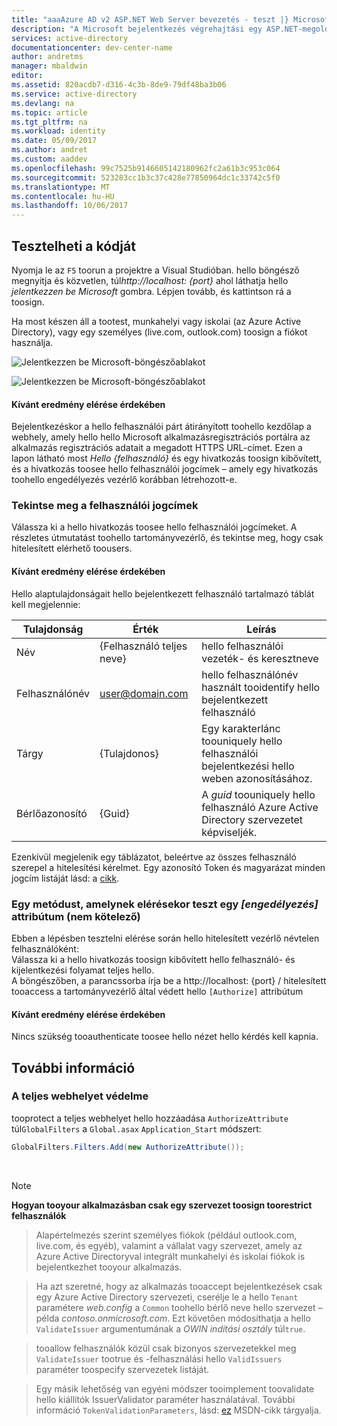 ```yaml
---
title: "aaaAzure AD v2 ASP.NET Web Server bevezetés - teszt |} Microsoft Docs"
description: "A Microsoft bejelentkezés végrehajtási egy ASP.NET-megoldás a hagyományos böngészőalapú webalkalmazás a szabványos OpenID Connect"
services: active-directory
documentationcenter: dev-center-name
author: andretms
manager: mbaldwin
editor: 
ms.assetid: 820acdb7-d316-4c3b-8de9-79df48ba3b06
ms.service: active-directory
ms.devlang: na
ms.topic: article
ms.tgt_pltfrm: na
ms.workload: identity
ms.date: 05/09/2017
ms.author: andret
ms.custom: aaddev
ms.openlocfilehash: 99c7525b9146605142180962fc2a61b3c953c064
ms.sourcegitcommit: 523283cc1b3c37c428e77850964dc1c33742c5f0
ms.translationtype: MT
ms.contentlocale: hu-HU
ms.lasthandoff: 10/06/2017
---
```

## <a name="test-your-code"></a>Tesztelheti a kódját

Nyomja le az `F5` toorun a projektre a Visual Studióban. hello böngésző megnyitja és közvetlen, túl*http://localhost: {port}* ahol láthatja hello *jelentkezzen be Microsoft* gombra. Lépjen tovább, és kattintson rá a toosign.

Ha most készen áll a tootest, munkahelyi vagy iskolai (az Azure Active Directory), vagy egy személyes (live.com, outlook.com) toosign a fiókot használja. 

![Jelentkezzen be Microsoft-böngészőablakot](media/active-directory-serversidewebapp-aspnetwebappowin-test/aspnetbrowsersignin.png)

![Jelentkezzen be Microsoft-böngészőablakot](media/active-directory-serversidewebapp-aspnetwebappowin-test/aspnetbrowsersignin2.png)

#### <a name="expected-results"></a>Kívánt eredmény elérése érdekében
Bejelentkezéskor a hello felhasználói párt átirányított toohello kezdőlap a webhely, amely hello hello Microsoft alkalmazásregisztrációs portálra az alkalmazás regisztrációs adatait a megadott HTTPS URL-címet. Ezen a lapon látható most *Hello {felhasználó}* és egy hivatkozás toosign kibővített, és a hivatkozás toosee hello felhasználói jogcímek – amely egy hivatkozás toohello engedélyezés vezérlő korábban létrehozott-e.

### <a name="see-users-claims"></a>Tekintse meg a felhasználói jogcímek
Válassza ki a hello hivatkozás toosee hello felhasználói jogcímeket. A részletes útmutatást toohello tartományvezérlő, és tekintse meg, hogy csak hitelesített elérhető toousers.

#### <a name="expected-results"></a>Kívánt eredmény elérése érdekében
 Hello alaptulajdonságait hello bejelentkezett felhasználó tartalmazó táblát kell megjelennie:

| Tulajdonság | Érték | Leírás|
|---|---|---|
| Név | {Felhasználó teljes neve} | hello felhasználói vezeték- és keresztneve
|Felhasználónév | <span>user@domain.com</span>| hello felhasználónév használt tooidentify hello bejelentkezett felhasználó
| Tárgy| {Tulajdonos}|Egy karakterlánc toouniquely hello felhasználói bejelentkezési hello weben azonosításához.|
| Bérlőazonosító| {Guid}| A *guid* toouniquely hello felhasználó Azure Active Directory szervezetet képviseljék.|

Ezenkívül megjelenik egy táblázatot, beleértve az összes felhasználó szerepel a hitelesítési kérelmet. Egy azonosító Token és magyarázat minden jogcím listáját lásd: a [cikk](https://docs.microsoft.com/azure/active-directory/develop/active-directory-token-and-claims "lista a jogcímek a lexikális elem azonosítója").


### <a name="test-accessing-a-method-that-has-an-authorize-attribute-optional"></a>Egy metódust, amelynek elérésekor teszt egy *[engedélyezés]* attribútum (nem kötelező)
Ebben a lépésben tesztelni elérése során hello hitelesített vezérlő névtelen felhasználóként:<br/>
Válassza ki a hello hivatkozás toosign kibővített hello felhasználó- és kijelentkezési folyamat teljes hello.<br/>
A böngészőben, a parancssorba írja be a http://localhost: {port} / hitelesített tooaccess a tartományvezérlő által védett hello `[Authorize]` attribútum

#### <a name="expected-results"></a>Kívánt eredmény elérése érdekében
Nincs szükség tooauthenticate toosee hello nézet hello kérdés kell kapnia.

## <a name="additional-information"></a>További információ

<!--start-collapse-->
### <a name="protect-your-entire-web-site"></a>A teljes webhelyet védelme
tooprotect a teljes webhelyet hello hozzáadása `AuthorizeAttribute` túl`GlobalFilters` a `Global.asax` `Application_Start` módszert:

```csharp
GlobalFilters.Filters.Add(new AuthorizeAttribute());
```
<!--end-collapse-->

<div></div>
<br/>

> [!NOTE]
> **Hogyan tooyour alkalmazásban csak egy szervezet toosign toorestrict felhasználók**

> Alapértelmezés szerint személyes fiókok (például outlook.com, live.com, és egyéb), valamint a vállalat vagy szervezet, amely az Azure Active Directoryval integrált munkahelyi és iskolai fiókok is bejelentkezhet tooyour alkalmazás. 

> Ha azt szeretné, hogy az alkalmazás tooaccept bejelentkezések csak egy Azure Active Directory szervezeti, cserélje le a hello `Tenant` paramétere *web.config* a `Common` toohello bérlő neve hello szervezet – példa *contoso.onmicrosoft.com*. Ezt követően módosíthatja a hello `ValidateIssuer` argumentumának a *OWIN indítási osztály* túl`true`.

> tooallow felhasználók közül csak bizonyos szervezetekkel meg `ValidateIssuer` tootrue és -felhasználási hello `ValidIssuers` paraméter toospecify szervezetek listáját.

> Egy másik lehetőség van egyéni módszer tooimplement toovalidate hello kiállítók IssuerValidator paraméter használatával. További információ `TokenValidationParameters`, lásd: [ez](https://msdn.microsoft.com/library/system.identitymodel.tokens.tokenvalidationparameters.aspx "TokenValidationParameters MSDN-cikk") MSDN-cikk tárgyalja.

